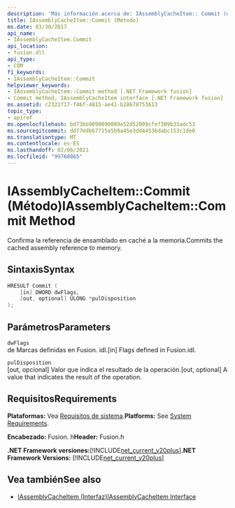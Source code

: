 ```yaml
---
description: 'Más información acerca de: IAssemblyCacheItem:: Commit (método)'
title: IAssemblyCacheItem::Commit (Método)
ms.date: 03/30/2017
api_name:
- IAssemblyCacheItem.Commit
api_location:
- fusion.dll
api_type:
- COM
f1_keywords:
- IAssemblyCacheItem::Commit
helpviewer_keywords:
- IAssemblyCacheItem::Commit method [.NET Framework fusion]
- Commit method, IAssemblyCacheItem interface [.NET Framework fusion]
ms.assetid: c2321f17-f46f-4815-ae41-b28678753613
topic_type:
- apiref
ms.openlocfilehash: bd73bb9099090089e52d52009cfef309b33adc53
ms.sourcegitcommit: ddf7edb67715a5b9a45e3dd44536dabc153c1de0
ms.translationtype: MT
ms.contentlocale: es-ES
ms.lasthandoff: 02/06/2021
ms.locfileid: "99760865"
---
```

# <a name="iassemblycacheitemcommit-method"></a><span data-ttu-id="b1a19-103">IAssemblyCacheItem::Commit (Método)</span><span class="sxs-lookup"><span data-stu-id="b1a19-103">IAssemblyCacheItem::Commit Method</span></span>

<span data-ttu-id="b1a19-104">Confirma la referencia de ensamblado en caché a la memoria.</span><span class="sxs-lookup"><span data-stu-id="b1a19-104">Commits the cached assembly reference to memory.</span></span>  
  
## <a name="syntax"></a><span data-ttu-id="b1a19-105">Sintaxis</span><span class="sxs-lookup"><span data-stu-id="b1a19-105">Syntax</span></span>  
  
```cpp  
HRESULT Commit (  
    [in] DWORD dwFlags,
    [out, optional] ULONG *pulDisposition  
);  
```  
  
## <a name="parameters"></a><span data-ttu-id="b1a19-106">Parámetros</span><span class="sxs-lookup"><span data-stu-id="b1a19-106">Parameters</span></span>  

 `dwFlags`  
 <span data-ttu-id="b1a19-107">de Marcas definidas en Fusion. idl.</span><span class="sxs-lookup"><span data-stu-id="b1a19-107">[in] Flags defined in Fusion.idl.</span></span>  
  
 `pulDisposition`  
 <span data-ttu-id="b1a19-108">[out, opcional] Valor que indica el resultado de la operación.</span><span class="sxs-lookup"><span data-stu-id="b1a19-108">[out, optional] A value that indicates the result of the operation.</span></span>  
  
## <a name="requirements"></a><span data-ttu-id="b1a19-109">Requisitos</span><span class="sxs-lookup"><span data-stu-id="b1a19-109">Requirements</span></span>  

 <span data-ttu-id="b1a19-110">**Plataformas:** Vea [Requisitos de sistema](../../get-started/system-requirements.md).</span><span class="sxs-lookup"><span data-stu-id="b1a19-110">**Platforms:** See [System Requirements](../../get-started/system-requirements.md).</span></span>  
  
 <span data-ttu-id="b1a19-111">**Encabezado:** Fusion. h</span><span class="sxs-lookup"><span data-stu-id="b1a19-111">**Header:** Fusion.h</span></span>  
  
 <span data-ttu-id="b1a19-112">**.NET Framework versiones:**[!INCLUDE[net_current_v20plus](../../../../includes/net-current-v20plus-md.md)]</span><span class="sxs-lookup"><span data-stu-id="b1a19-112">**.NET Framework Versions:** [!INCLUDE[net_current_v20plus](../../../../includes/net-current-v20plus-md.md)]</span></span>  
  
## <a name="see-also"></a><span data-ttu-id="b1a19-113">Vea también</span><span class="sxs-lookup"><span data-stu-id="b1a19-113">See also</span></span>

- [<span data-ttu-id="b1a19-114">IAssemblyCacheItem (Interfaz)</span><span class="sxs-lookup"><span data-stu-id="b1a19-114">IAssemblyCacheItem Interface</span></span>](iassemblycacheitem-interface.md)
